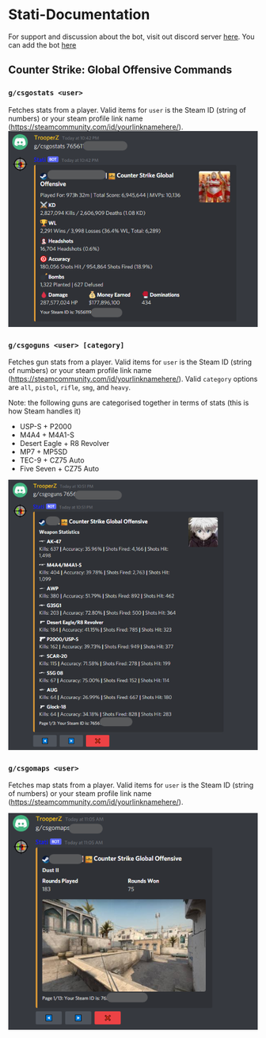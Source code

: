 # Stati-Documentation
For support and discussion about the bot, visit out discord server [here](https://discord.gg/c4Bg7Bw7B4). You can add the bot [here](https://discord.com/api/oauth2/authorize?client_id=854781625236848640&permissions=379968&scope=bot)

## Counter Strike: Global Offensive Commands

### `g/csgostats <user>`

Fetches stats from a player. Valid items for `user` is the Steam ID (string of numbers) or your steam profile link name (https://steamcommunity.com/id/yourlinknamehere/).
![csgostats example image](/assets/csgostats_example1.png)

### `g/csgoguns <user> [category]`

Fetches gun stats from a player. Valid items for `user` is the Steam ID (string of numbers) or your steam profile link name (https://steamcommunity.com/id/yourlinknamehere/). Valid `category` options are `all`, `pistol`, `rifle`, `smg`, and `heavy`. 

Note: the following guns are categorised together in terms of stats (this is how Steam handles it)
- USP-S + P2000
- M4A4 + M4A1-S
- Desert Eagle + R8 Revolver
- MP7 + MP5SD
- TEC-9 + CZ75 Auto
- Five Seven + CZ75 Auto

![csgoguns example image](/assets/csgoguns_example1.png)

### `g/csgomaps <user>`

Fetches map stats from a player. Valid items for `user` is the Steam ID (string of numbers) or your steam profile link name (https://steamcommunity.com/id/yourlinknamehere/).

![csgomaps example image](/assets/csgomaps_example1.png)
